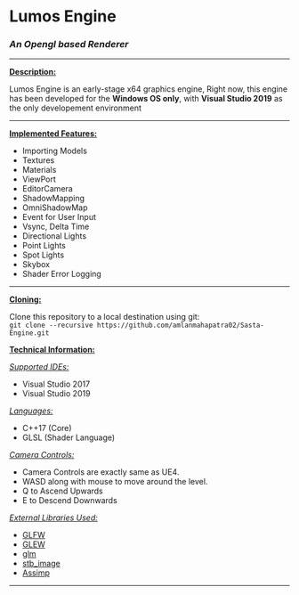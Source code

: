 # Lumos Engine
### *An Opengl based Renderer*

***

<ins>**Description:**</ins>

Lumos Engine is an early-stage x64 graphics engine, Right now, this engine has been developed for the **Windows OS only**, with 
**Visual Studio 2019** as the only developement environment

***

<ins>**Implemented Features:**</ins>

 * Importing Models
 * Textures
 * Materials
 * ViewPort
 * EditorCamera
 * ShadowMapping
 * OmniShadowMap
 * Event for User Input
 * Vsync, Delta Time
 * Directional Lights
 * Point Lights
 * Spot Lights
 * Skybox
 * Shader Error Logging

***

<ins>**Cloning:**</ins>

Clone this repository to a local destination using git:  
`git clone --recursive https://github.com/amlanmahapatra02/Sasta-Engine.git`  


<ins>**Technical Information:**</ins>

<ins>*Supported IDEs:*</ins> 
 * Visual Studio 2017
 * Visual Studio 2019  

<ins>*Languages:*</ins> 
 * C++17 (Core)
 * GLSL (Shader Language)

<ins>*Camera Controls:*</ins>
  * Camera Controls are exactly same as UE4.
  * WASD along with mouse to move around the level. 
  * Q to Ascend Upwards
  * E to Descend Downwards

<ins>*External Libraries Used:*</ins> 
 * [GLFW](https://github.com/glfw/glfw)
 * [GLEW](https://github.com/nigels-com/glew)
 * [glm](https://github.com/g-truc/glm)
 * [stb_image](https://github.com/nothings/stb/blob/master/stb_image.h)
 * [Assimp](https://github.com/assimp/assimp)


***
